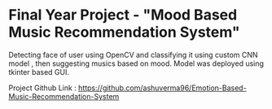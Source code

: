 # Final Year Project - "Mood Based Music Recommendation System"
Detecting face of user using OpenCV and classifying it using custom CNN model , then suggesting musics based on mood. Model was deployed using tkinter based GUI.


Project Github Link : https://github.com/ashuverma96/Emotion-Based-Music-Recommendation-System
